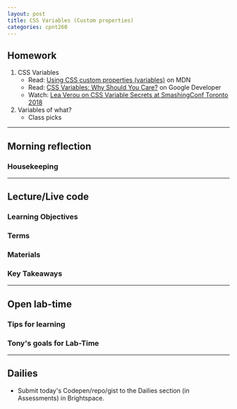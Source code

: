 ```yaml
---
layout: post
title: CSS Variables (Custom properties)
categories: cpnt260
---
```


## Homework
1. CSS Variables
    - Read: [Using CSS custom properties (variables)](https://developer.mozilla.org/en-US/docs/Web/CSS/Using_CSS_custom_properties) on MDN
    - Read: [CSS Variables: Why Should You Care?](https://developers.google.com/web/updates/2016/02/css-variables-why-should-you-care) on Google Developer
    - Watch: [Lea Verou on CSS Variable Secrets at SmashingConf Toronto 2018](https://vimeo.com/292466625)
2. Variables of what?
    - Class picks

---

## Morning reflection
### Housekeeping

---

## Lecture/Live code
### Learning Objectives
### Terms
### Materials
### Key Takeaways

---

## Open lab-time
### Tips for learning
### Tony's goals for Lab-Time

---

## Dailies
- Submit today's Codepen/repo/gist to the Dailies section (in Assessments) in Brightspace.